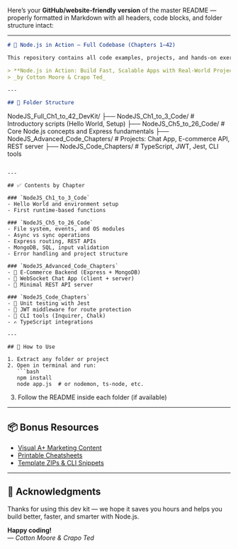 Here’s your **GitHub/website-friendly version** of the master README — properly formatted in Markdown with all headers, code blocks, and folder structure intact:

---

```markdown
# 📘 Node.js in Action – Full Codebase (Chapters 1–42)

This repository contains all code examples, projects, and hands-on exercises from the book:

> **Node.js in Action: Build Fast, Scalable Apps with Real-World Projects and Visual Learning**  
> _by Cotton Moore & Crapo Ted_

---

## 📂 Folder Structure

```
NodeJS_Full_Ch1_to_42_DevKit/
├── NodeJS_Ch1_to_3_Code/             # Introductory scripts (Hello World, Setup)
├── NodeJS_Ch5_to_26_Code/           # Core Node.js concepts and Express fundamentals
├── NodeJS_Advanced_Code_Chapters/   # Projects: Chat App, E-commerce API, REST server
├── NodeJS_Code_Chapters/            # TypeScript, JWT, Jest, CLI tools
```

---

## ✅ Contents by Chapter

### `NodeJS_Ch1_to_3_Code`
- Hello World and environment setup
- First runtime-based functions

### `NodeJS_Ch5_to_26_Code`
- File system, events, and OS modules
- Async vs sync operations
- Express routing, REST APIs
- MongoDB, SQL, input validation
- Error handling and project structure

### `NodeJS_Advanced_Code_Chapters`
- 🛒 E-Commerce Backend (Express + MongoDB)
- 💬 WebSocket Chat App (client + server)
- 🧪 Minimal REST API server

### `NodeJS_Code_Chapters`
- 🧪 Unit testing with Jest
- 🔐 JWT middleware for route protection
- 🧵 CLI tools (Inquirer, Chalk)
- ✍️ TypeScript integrations

---

## 🚀 How to Use

1. Extract any folder or project
2. Open in terminal and run:
   ```bash
   npm install
   node app.js  # or nodemon, ts-node, etc.
   ```
3. Follow the README inside each folder (if available)

---

## 📦 Bonus Resources

- [Visual A+ Marketing Content](#)
- [Printable Cheatsheets](#)
- [Template ZIPs & CLI Snippets](#)

---

## 👏 Acknowledgments

Thanks for using this dev kit — we hope it saves you hours and helps you build better, faster, and smarter with Node.js.

**Happy coding!**  
— _Cotton Moore & Crapo Ted_
```

